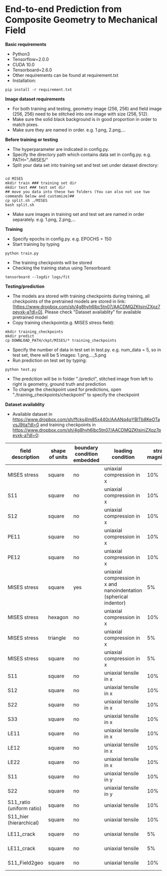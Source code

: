 # End-to-end Prediction from Composite Geometry to Mechanical Field
**Basic requirements**
- Python3
- Tensorflow=2.0.0
- CUDA 10.0
- Tensorboard=2.6.0
- Other requirements can be found at requirement.txt
- Installation:
```
pip install -r requirement.txt
```

**Image dataset requirements**
- For both training and testing, geometry image (256, 256) and field image (256, 256) need to be stitched into one image with size (256, 512).
- Make sure the solid black background is in good proportion in order to match pixes. 
- Make sure they are named in order. e.g. 1.png, 2.png,...

**Before training or testing**
- The hyperparameter are indicated in config.py.
- Specify the directory path which contains data set in config.py. e.g. PATH="./MISES/"
- Split your data set into training set and test set under dataset directory:
```

cd MISES
mkdir train ### training set dir
mkdir test ### test set dir
## move you data into these two folders (You can also not use two commands below and customize)##
cp split.sh ./MISES
bash split.sh
```
- Make sure images in training set and test set are named in order separately. e.g. 1.png, 2.png,...

**Training**
- Specify epochs in config.py. e.g. EPOCHS = 150
- Start training by typing
```
python train.py
```
- The training checkpoints will be stored
- Checking the training status using Tensorboard:
```
tensorboard --logdir logs/fit
```

**Testing/prediction**
- The models ara stored with training checkpoints during training, all checkpoints of the pretrained models are stored in link:[https://www.dropbox.com/sh/4g8hyh6lbc5tn07/AACDMQZKtsiniZXpz7peyxk-a?dl=0]. Please check "Dataset availablity" for available pretrained model
- Copy training checkpoint(e.g. MISES stress field):
```
mkdir training_checkpoints
mkdir predict
cp DOWNLOAD_PATH/ckpt/MISES/* training_checkpoints
```
- Specify the number of data in test set in test.py. e.g. num_data = 5, so in test set, there will be 5 images: 1.png,...,5.png
- Run prediction on test set by typing:
```
python test.py
```
- The predcition will be in folder "./predict", stitched image from left to right is geometry, ground truth and prediction
- To change the checkpoint used for predictions, open "./training_checkpoints/checkpoint" to specify the checkpoint

**Dataset availablity**
- Available dataset in https://www.dropbox.com/sh/ffcks4lm85x440r/AAANq4qYBlTb8KeOTavsJ9jta?dl=0 and training checkpoints in https://www.dropbox.com/sh/4g8hyh6lbc5tn07/AACDMQZKtsiniZXpz7peyxk-a?dl=0:

| field description | shape of units | boundary condition embedded | loading condition | strain magnitude | materials property | ratio of young's modulus | resolution | dataset folder | checkpoints folder |
| ------------- | ------------- | ------------- | ------------- | ------------- |------------- |------------- |-------------|-------------|-------------|
| MISES stress  | square | no | uniaxial compression in x | 10% | crushable foam | 4.75 | 8 * 8 | /dataset/MISES | /ckpt/MISES  |
| S11 | square | no | uniaxial compression in x | 10% | crushable foam | 4.75 | 8 * 8 | /dataset/S11 | /ckpt/S11  |
| S12 | square | no | uniaxial compression in x | 10% | crushable foam | 4.75 | 8 * 8 | /dataset/S12 | /ckpt/S12  |
| PE11 | square | no | uniaxial compression in x | 10% | crushable foam | 4.75 | 8 * 8 | /dataset/PE11 | /ckpt/PE11  |
| PE12 | square | no | uniaxial compression in x | 10% | crushable foam | 4.75 | 8 * 8 | /dataset/PE12 | /ckpt/PE12  |
| MISES stress | square| yes | uniaxial compression in x and nanoindentation (spherical indentor)| 5% | crushable foam | 4.75 | 8 * 8 | /dataset/BC | /ckpt/BC |
| MISES stress | hexagon | no | uniaxial compression in x | 10% | crushable foam | 4.75 | 8 * 8 | /dataset/HEXAGON | /ckpt/HEXAGON  |
| MISES stress | triangle| no | uniaxial compression in x | 5% | crushable foam | 4.75 |  8 * 8 | /dataset/TRIANGLE | /ckpt/TRIANGLE |
| MISES stress | square | no | uniaxial compression in x | 5% | crushable foam | 4.75 | 32 * 32 | /dataset/HIGH_RESO| /ckpt/HIGH_RESO |
| S11 | square | no | uniaxial tensile in x | 10% | linear elasticity | 4.75 | 32 * 32 | /dataset/ELASTIC_TENSOR/ELASTIC_TENSOR/S11 | /ckpt/ELASTIC_TENSOR/ELASTIC_TENSOR/S11 |
| S12 | square | no | uniaxial tensile in x | 10% | linear elasticity | 4.75 | 32 * 32 | /dataset/ELASTIC_TENSOR/ELASTIC_TENSOR/S12 | /ckpt/ELASTIC_TENSOR/ELASTIC_TENSOR/S12 |
| S22 | square | no | uniaxial tensile in x | 10% | linear elasticity | 4.75 | 32 * 32 | /dataset/ELASTIC_TENSOR/ELASTIC_TENSOR/S22 | /ckpt/ELASTIC_TENSOR/ELASTIC_TENSOR/S22 |
| S33 | square | no | uniaxial tensile in x | 10% | linear elasticity | 4.75 | 32 * 32 | /dataset/ELASTIC_TENSOR/ELASTIC_TENSOR/S33 | /ckpt/ELASTIC_TENSOR/ELASTIC_TENSOR/S33 |
| LE11 | square | no | uniaxial tensile in x | 10% | linear elasticity | 4.75 | 32 * 32 | /dataset/ELASTIC_TENSOR/ELASTIC_TENSOR/LE11 | /ckpt/ELASTIC_TENSOR/ELASTIC_TENSOR/LE11 |
| LE12 | square | no | uniaxial tensile in x | 10% | linear elasticity | 4.75 | 32 * 32 | /dataset/ELASTIC_TENSOR/ELASTIC_TENSOR/LE12 | /ckpt/ELASTIC_TENSOR/ELASTIC_TENSOR/LE12 |
| LE22 | square | no | uniaxial tensile in x | 10% | linear elasticity | 4.75 | 32 * 32 | /dataset/ELASTIC_TENSOR/ELASTIC_TENSOR/LE22 | /ckpt/ELASTIC_TENSOR/ELASTIC_TENSOR/LE22 |
| S11 | square | no | uniaxial tensile in y | 10% | linear elasticity | 4.75 | 32 * 32 | /dataset/ELASTIC_TENSOR/TENSILE_Y/S11 | /ckpt/ELASTIC_TENSOR/TENSILE_Y/S11_BC |
| S22 | square | no | uniaxial tensile in y | 10% | linear elasticity | 4.75 | 32 * 32 | /dataset/ELASTIC_TENSOR/TENSILE_Y/s22 | /ckpt/ELASTIC_TENSOR/TENSILE_Y/S22_BC |
| S11_ratio (uniform ratio) | square | no | uniaxial tensile | 10% | linear elasticity | 4.75 | 32 * 32 | /dataset/ELASTIC_TENSOR/UNIFORM_RATIO/S11 | /ckpt/ELASTIC_TENSOR/UNIFORM_RATIO/S11_ratio |
| S11_hier (hierarchical) | square | no | uniaxial tensile | 10% | linear elasticity | 4.75 | 32 * 32 | /dataset/ELASTIC_TENSOR/HIERARCHICAL/S11 | /ckpt/ELASTIC_TENSOR/HIERARCHICAL/8_16_32_3000data|
| LE11_crack | square | no | uniaxial tensile | 5% | linear elasticity | 100:10:1 | 32 * 32 | /dataset/CRACK/LE11_1_10_100 | /ckpt/CRACK/LE11_1_10_100 |
| LE11_crack | square | no | uniaxial tensile | 5% | linear elasticity | 100:10:0.1 | 32 * 32 | /dataset/CRACK/LE11_0.1_10_100 | /ckpt/CRACK/LE11_0.1_10_100 |
| S11_Field2geo | square | no | uniaxial tensile | 10% | linear elasticity | 4.75 | 32 * 32 | /dataset/FIELD2GEO/S11 | /ckpt/FIELD2GEO/S11 |

